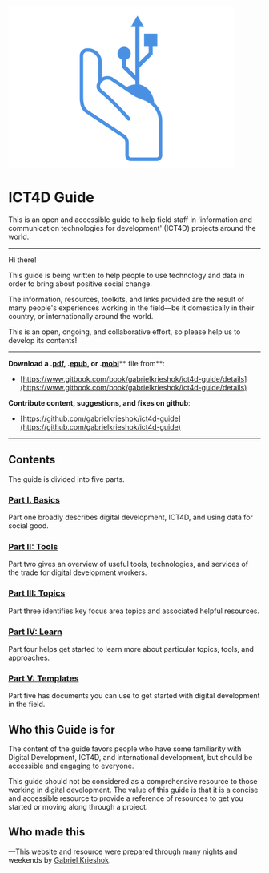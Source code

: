 ![](/images/logo.png)

# ICT4D Guide

This is an open and accessible guide to help field staff in 'information and communication technologies for development' \(ICT4D\) projects around the world.

---

Hi there!

This guide is being written to help people to use technology and data in order to bring about positive social change.

The information, resources, toolkits, and links provided are the result of many people's experiences working in the field—be it domestically in their country, or internationally around the world.

This is an open, ongoing, and collaborative effort, so please help us to develop its contents!

---

**Download a .**[**pdf**](https://www.gitbook.com/download/pdf/book/gabrielkrieshok/ict4d-guide)**, .**[**epub**](https://www.gitbook.com/download/epub/book/gabrielkrieshok/ict4d-guide)**, or .**[**mobi**](https://www.gitbook.com/download/mobi/book/gabrielkrieshok/ict4d-guide)** file from**:

* [https://www.gitbook.com/book/gabrielkrieshok/ict4d-guide/details](https://www.gitbook.com/book/gabrielkrieshok/ict4d-guide/details)

**Contribute content, suggestions, and fixes on github**:

* [https://github.com/gabrielkrieshok/ict4d-guide](https://github.com/gabrielkrieshok/ict4d-guide)

---

## Contents

The guide is divided into five parts.

### [Part I. Basics](/part-1-basics.md)

Part one broadly describes digital development, ICT4D, and using data for social good.

### [Part II: Tools](/part-2-tools.md)

Part two gives an overview of useful tools, technologies, and services of the trade for digital development workers.

### [Part III: Topics](/part-3-topics.md)

Part three identifies key focus area topics and associated helpful resources.

### [Part IV: Learn](/part-4-learn.md)

Part four helps get started to learn more about particular topics, tools, and approaches.

### [Part V: Templates](/part-5-templates.md)

Part five has documents you can use to get started with digital development in the field.

## Who this Guide is for

The content of the guide favors people who have some familiarity with Digital Development, ICT4D, and international development, but should be accessible and engaging to everyone.

This guide should not be considered as a comprehensive resource to those working in digital development. The value of this guide is that it is a concise and accessible resource to provide a reference of resources to get you started or moving along through a project.

## Who made this

—This website and resource were prepared through many nights and weekends by [Gabriel Krieshok](http://gabrielkrieshok.com).

